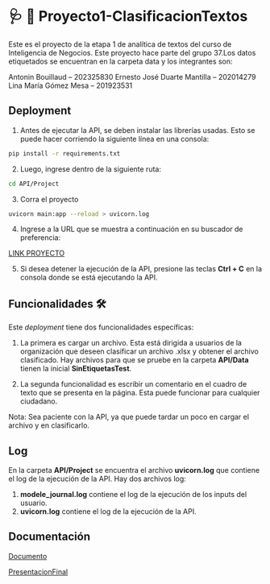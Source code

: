 # :stethoscope: :orange_book:	 Proyecto1-ClasificacionTextos 

Este es el proyecto de la etapa 1 de analítica de textos del curso de Inteligencia de Negocios. Este proyecto hace parte del grupo 37.Los datos etiquetados se encuentran en la carpeta data y los integrantes son:

Antonin Bouillaud – 202325830 
Ernesto José Duarte Mantilla – 202014279 
Lina María Gómez Mesa – 201923531 

## Deployment

1. Antes de ejecutar la API, se deben instalar las librerías usadas. Esto se puede hacer corriendo la siguiente línea en una consola:

```bash
pip install -r requirements.txt
```
2. Luego, ingrese dentro de la siguiente ruta:
```bash
cd API/Project
```
3. Corra el proyecto
```bash
uvicorn main:app --reload > uvicorn.log
```
4. Ingrese a la URL que se muestra a continuación en su buscador de preferencia:

[         LINK PROYECTO](http://127.0.0.1:8000)

5. Si desea detener la ejecución de la API, presione las teclas **Ctrl + C** en la consola donde se está ejecutando la API.

## Funcionalidades :hammer_and_wrench:

Este _deployment_ tiene dos funcionalidades específicas: 

1. La primera es cargar un archivo. Esta está dirigida a usuarios de la organización que deseen clasificar un archivo .xlsx y obtener el archivo clasificado. Hay archivos para que se pruebe en la carpeta **API/Data** tienen la inicial **SinEtiquetasTest**.
  
2. La segunda funcionalidad es escribir un comentario en el cuadro de texto que se presenta en la página. Esta puede funcionar para cualquier ciudadano. 

Nota: Sea paciente con la API, ya que puede tardar un poco en cargar el archivo y en clasificarlo.


## Log 
En la carpeta **API/Project** se encuentra el archivo **uvicorn.log** que contiene el log de la ejecución de la API. Hay dos archivos log:

1. **modele_journal.log** contiene el log de la ejecución de los inputs del usuario.
2. **uvicorn.log** contiene el log de la ejecución de la API.

## Documentación

[Documento](https://uniandes-my.sharepoint.com/:w:/g/personal/l_gomez1_uniandes_edu_co/EVw6ihN8RldBhNl3dIRPwf0BtF0ba_XmWGu58bwDN7WPmw?e=Nzcc2z)

[PresentacionFinal](https://www.canva.com/design/DAFyLVKBK4I/RxqTe5s_oyTBGpJ2mF8wPw/edit?utm_content=DAFyLVKBK4I&utm_campaign=designshare&utm_medium=link2&utm_source=sharebutton)
